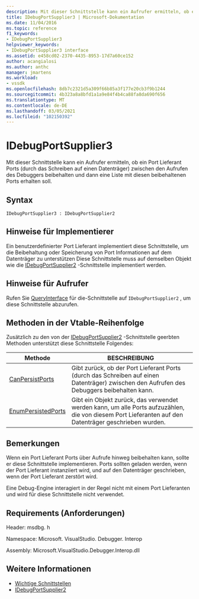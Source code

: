 ```yaml
---
description: Mit dieser Schnittstelle kann ein Aufrufer ermitteln, ob ein Port Lieferant Ports (durch das Schreiben auf einen Datenträger) zwischen den Aufrufen des Debuggers beibehalten und dann eine Liste mit diesen beibehaltenen Ports erhalten soll.
title: IDebugPortSupplier3 | Microsoft-Dokumentation
ms.date: 11/04/2016
ms.topic: reference
f1_keywords:
- IDebugPortSupplier3
helpviewer_keywords:
- IDebugPortSupplier3 interface
ms.assetid: e458cd02-2370-4435-8953-17d7a60ce152
author: acangialosi
ms.author: anthc
manager: jmartens
ms.workload:
- vssdk
ms.openlocfilehash: 8db7c2321d5a309f66b85a3f177e20cb3f9b1244
ms.sourcegitcommit: 4b323a8a8bfd1a1a9e84f4b4ca88fa8da690f656
ms.translationtype: MT
ms.contentlocale: de-DE
ms.lasthandoff: 03/05/2021
ms.locfileid: "102150392"
---
```

# <a name="idebugportsupplier3"></a>IDebugPortSupplier3
Mit dieser Schnittstelle kann ein Aufrufer ermitteln, ob ein Port Lieferant Ports (durch das Schreiben auf einen Datenträger) zwischen den Aufrufen des Debuggers beibehalten und dann eine Liste mit diesen beibehaltenen Ports erhalten soll.

## <a name="syntax"></a>Syntax

```
IDebugPortSupplier3 : IDebugPortSupplier2
```

## <a name="notes-for-implementers"></a>Hinweise für Implementierer
 Ein benutzerdefinierter Port Lieferant implementiert diese Schnittstelle, um die Beibehaltung oder Speicherung von Port Informationen auf dem Datenträger zu unterstützen Diese Schnittstelle muss auf demselben Objekt wie die [IDebugPortSupplier2](../../../extensibility/debugger/reference/idebugportsupplier2.md) -Schnittstelle implementiert werden.

## <a name="notes-for-callers"></a>Hinweise für Aufrufer
 Rufen Sie [QueryInterface](/cpp/atl/queryinterface) für die-Schnittstelle auf `IDebugPortSupplier2` , um diese Schnittstelle abzurufen.

## <a name="methods-in-vtable-order"></a>Methoden in der Vtable-Reihenfolge
 Zusätzlich zu den von der [IDebugPortSupplier2](../../../extensibility/debugger/reference/idebugportsupplier2.md) -Schnittstelle geerbten Methoden unterstützt diese Schnittstelle Folgendes:

|Methode|BESCHREIBUNG|
|------------|-----------------|
|[CanPersistPorts](../../../extensibility/debugger/reference/idebugportsupplier3-canpersistports.md)|Gibt zurück, ob der Port Lieferant Ports (durch das Schreiben auf einen Datenträger) zwischen den Aufrufen des Debuggers beibehalten kann.|
|[EnumPersistedPorts](../../../extensibility/debugger/reference/idebugportsupplier3-enumpersistedports.md)|Gibt ein Objekt zurück, das verwendet werden kann, um alle Ports aufzuzählen, die von diesem Port Lieferanten auf den Datenträger geschrieben wurden.|

## <a name="remarks"></a>Bemerkungen
 Wenn ein Port Lieferant Ports über Aufrufe hinweg beibehalten kann, sollte er diese Schnittstelle implementieren. Ports sollten geladen werden, wenn der Port Lieferant instanziiert wird, und auf den Datenträger geschrieben, wenn der Port Lieferant zerstört wird.

 Eine Debug-Engine interagiert in der Regel nicht mit einem Port Lieferanten und wird für diese Schnittstelle nicht verwendet.

## <a name="requirements"></a>Requirements (Anforderungen)
 Header: msdbg. h

 Namespace: Microsoft. VisualStudio. Debugger. Interop

 Assembly: Microsoft.VisualStudio.Debugger.Interop.dll

## <a name="see-also"></a>Weitere Informationen
- [Wichtige Schnittstellen](../../../extensibility/debugger/reference/core-interfaces.md)
- [IDebugPortSupplier2](../../../extensibility/debugger/reference/idebugportsupplier2.md)
